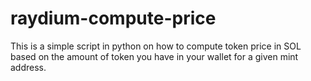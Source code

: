 # raydium-compute-price
This is a simple script in python on how to compute token price in SOL based on the amount of token you have in your wallet for a given mint address.
